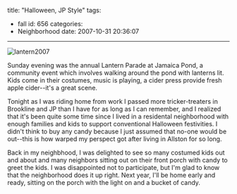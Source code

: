 title: "Halloween, JP Style"
tags:
  - fall
id: 656
categories:
  - Neighborhood
date: 2007-10-31 20:36:07
---

![lantern2007](http://www.timlindgren.com/whereproject/wp-content/uploads/2007/10/lantern2007-300x225.jpg "lantern2007")

<span class="inline right"> </span><span class="inline right">[](http://www.whereproject.org/node/655)</span>Sunday evening was the annual Lantern Parade at Jamaica Pond, a community event which involves walking around the pond with lanterns lit. Kids come in their costumes, music is playing, a cider press provide fresh apple cider--it's a great scene.

Tonight as I was riding home from work I passed more tricker-treaters in Brookline and JP than I have for as long as I can remember, and I realized that it's been quite some time since I lived in a residental neighborhood with enough families and kids to support conventional Halloween festivities. I didn't think to buy any candy because I just assumed that no-one would be out--this is how warped my perspect got after living in Allston for so long.

Back in my neighbhood, I was delighted to see so many costumed kids out and about and many neighbors sitting out on their front porch with candy to greet the kids. I was disappointed not to participate, but I'm glad to know that the neighborhood does it up right. Next year, I'll be home early and ready, sitting on the porch with the light on and a bucket of candy.